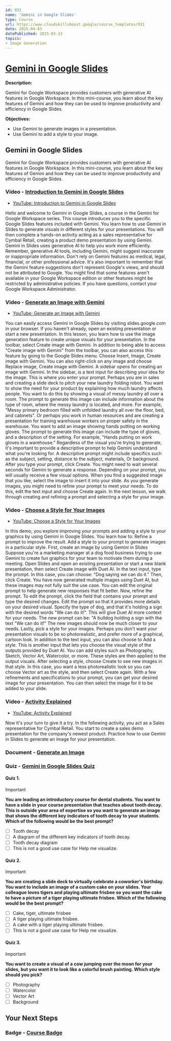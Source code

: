 ```yaml
---
id: 931
name: 'Gemini in Google Slides'
type: Course
url: https://www.cloudskillsboost.google/course_templates/931
date: 2025-04-03
datePublished: 2025-03-13
topics:
- Image Generation
---
```


# [Gemini in Google Slides](https://www.cloudskillsboost.google/course_templates/931)

**Description:**

Gemini for Google Workspace provides customers with generative AI features in Google Workspace. In this mini-course, you learn about the key features of Gemini and how they can be used to improve productivity and efficiency in Google Slides.

**Objectives:**

- Use Gemini to generate images in a presentation.
- Use Gemini to add a style to your image.

## Gemini in Google Slides

Gemini for Google Workspace provides customers with generative AI features in Google Workspace. In this mini-course, you learn about the key features of Gemini and how they can be used to improve productivity and efficiency in Google Slides.

### Video - [Introduction to Gemini in Google Slides](https://www.cloudskillsboost.google/course_templates/931/video/526790)

- [YouTube: Introduction to Gemini in Google Slides](https://www.youtube.com/watch?v=bNtXPPZCgMc)

Hello and welcome to Gemini in Google Slides, a course in the Gemini for Google Workspace series. This course introduces you to the specific Google Slides features included with Gemini. You learn how to use Gemini in Slides to generate visuals in different styles for your presentations. You will then complete a hands-on activity acting as a sales representative for Cymbal Retail, creating a product demo presentation by using Gemini. Gemini in Slides uses generative AI to help you work more efficiently. Remember, generative AI tools, including Gemini, might suggest inaccurate or inappropriate information. Don't rely on Gemini features as medical, legal, financial, or other professional advice. It's also important to remember that the Gemini feature suggestions don't represent Google's views, and should not be attributed to Google. You might find that some features aren't available in your Google Workspace edition or other features might be restricted by administrative policies. If you have questions, contact your Google Workspace Administrator.

### Video - [Generate an Image with Gemini](https://www.cloudskillsboost.google/course_templates/931/video/526791)

- [YouTube: Generate an Image with Gemini](https://www.youtube.com/watch?v=3KUjKtW6Nkg)

You can easily access Gemini in Google Slides by visiting slides.google.com in your browser. If you haven't already, open an existing presentation or start a new presentation. In this lesson, you learn how to use the image generation feature to create unique visuals for your presentation. In the toolbar, select Create image with Gemini. In addition to being able to access "Create image with Gemini" from the toolbar, you can also access this feature by going to the Google Slides menu. Choose Insert, Image, Create image with Gemini. You can also right-click on any image and choose Replace image, Create image with Gemini. A sidebar opens for creating an image with Gemini. In the sidebar, is a text input for describing your idea for the image. This is where you enter your prompt. Perhaps you are in sales and creating a slide deck to pitch your new laundry folding robot. You want to show the need for your product by explaining how much laundry affects people. You want to do this by showing a visual of messy laundry all over a room. The prompt to generate this image can include information about the type of room, where the messy laundry is located, and more. For example, "Messy primary bedroom filled with unfolded laundry all over the floor, bed, and cabinets". Or perhaps you work in human resources and are creating a presentation for training warehouse workers on proper safety in the warehouse. You want to add an image showing hands putting on working gloves. The prompt to generate this image can include the type of gloves, and a description of the setting. For example, "Hands putting on work gloves in a warehouse." Regardless of the visual you're trying to generate, it's important to provide a descriptive prompt to help Gemini understand what you're looking for. A descriptive prompt might include specifics such as the subject, setting, distance to the subject, materials, Or background. After you type your prompt, click Create. You might need to wait several seconds for Gemini to generate a response. Depending on your prompt, you will usually receive a few visual options. When you find a suggested image that you like, select the image to insert it into your slide. As you generate images, you might need to refine your prompt to meet your needs. To do this, edit the text input and choose Create again. In the next lesson, we walk through creating and refining a prompt and selecting a style for your image.

### Video - [Choose a Style for Your Images](https://www.cloudskillsboost.google/course_templates/931/video/526792)

- [YouTube: Choose a Style for Your Images](https://www.youtube.com/watch?v=5PY3cJTPem0)

In this demo, you explore improving your prompts and adding a style to your graphics by using Gemini in Google Slides. You learn how to: Refine a prompt to improve the result. Add a style to your prompt to generate images in a particular style. First, create an image by using Gemini in Slides Suppose you're a marketing manager at a dog food business trying to use Gemini to create fun graphics for your team to motivate them during a meeting. Open Slides and open an existing presentation or start a new blank presentation, then select Create image with Duet AI. In the text input, type the prompt. In this case, you can choose: "Dog saying we can do it." Then, click Create. You have now generated multiple images using Duet AI, but these images may not fully suit the use case. You can edit the original prompt to help generate new responses that fit better. Now, refine the prompt. To edit the prompt, click the field that contains your prompt and type the desired changes. Edit the prompt so that it provides more details on your desired visual. Specify the type of dog, and that it's holding a sign with the desired words "We can do it!". This will give Duet AI more context for your needs. The new prompt can be: "A bulldog holding a sign with the text "We can do it!" The new images should now be much closer to your needs. Lastly, pick a style for your images. Perhaps you don't want your presentation visuals to be so photorealistic, and prefer more of a graphical, cartoon look. In addition to the text input, you can also choose to Add a style. This is another input that lets you choose the visual style of the outputs provided by Duet AI. You can add styles such as Photography, Sketch, Vector Art, Watercolor, or more. These styles are then applied to the output visuals. After selecting a style, choose Create to see new images in that style. In this case, you want a less photorealistic look so you can choose Vector art as the style, and then select Create again. With a few refinements and specifications to your prompt, you can get your desired image for your presentation. You can then select the image for it to be added to your slide.

### Video - [Activity Explained](https://www.cloudskillsboost.google/course_templates/931/video/526793)

- [YouTube: Activity Explained](https://www.youtube.com/watch?v=egoohuQaTcU)

Now it's your turn to give it a try. In the following activity, you act as a Sales representative for Cymbal Retail. You start to create a sales demo presentation for the company's newest product. Practice how to use Gemini in Slides to generate an image for your presentation.

### Document - [Generate an Image](https://www.cloudskillsboost.google/course_templates/931/documents/526794)

### Quiz - [Gemini in Google Slides Quiz](https://www.cloudskillsboost.google/course_templates/931/quizzes/526795)

#### Quiz 1.

> [!important]
> **You are leading an introductory course for dental students. You want to have a slide in your course presentation that teaches about tooth decay. This is outside your area of expertise so you want to generate an image that shows the different key indicators of tooth decay to your students. Which of the following would be the best prompt?**
>
> - [ ] Tooth decay
> - [ ] A diagram of the different key indicators of tooth decay.
> - [ ] Tooth decay diagram
> - [ ] This is not a good use case for Help me visualize.

#### Quiz 2.

> [!important]
> **You are creating a slide deck to virtually celebrate a coworker's birthday. You want to include an image of a custom cake on your slides. Your colleague loves tigers and playing ultimate frisbee so you want the cake to have a picture of a tiger playing ultimate frisbee. Which of the following would be the best prompt?**
>
> - [ ] Cake, tiger, ultimate frisbee
> - [ ] A tiger playing ultimate frisbee.
> - [ ] A cake with a tiger playing ultimate frisbee.
> - [ ] This is not a good use case for Help me visualize.

#### Quiz 3.

> [!important]
> **You want to create a visual of a cow jumping over the moon for your slides, but you want it to look like a colorful brush painting. Which style should you pick?**
>
> - [ ] Photography
> - [ ] Watercolor
> - [ ] Vector Art
> - [ ] Background

## Your Next Steps

### Badge - [Course Badge](https://www.cloudskillsboost.googleNone)

